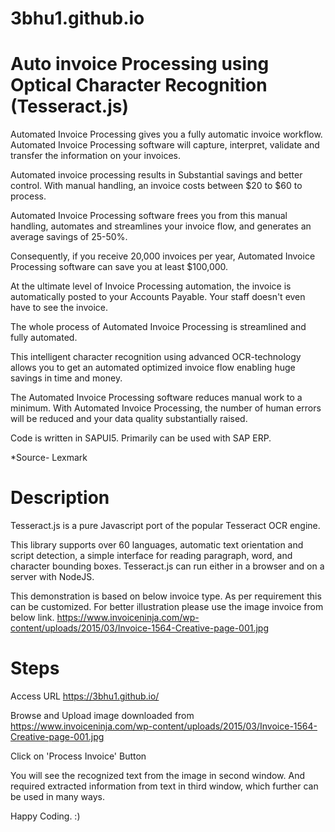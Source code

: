 # 3bhu1.github.io
# Auto invoice Processing using Optical Character Recognition (Tesseract.js)
Automated Invoice Processing gives you a fully automatic invoice workflow. Automated Invoice Processing software will capture, interpret, validate and transfer the information on your invoices.

Automated invoice processing results in Substantial savings and better control. With manual handling, an invoice costs between $20 to $60 to process.

Automated Invoice Processing software frees you from this manual handling, automates and streamlines your invoice flow, and generates an average savings of 25-50%.

Consequently, if you receive 20,000 invoices per year, Automated Invoice Processing software can save you at least $100,000.

At the ultimate level of Invoice Processing automation, the invoice is automatically posted to your Accounts Payable. Your staff doesn't even have to see the invoice.

The whole process of Automated Invoice Processing is streamlined and fully automated.

This intelligent character recognition using advanced OCR-technology allows you to get an automated optimized invoice flow enabling huge savings in time and money.

The Automated Invoice Processing software reduces manual work to a minimum. With Automated Invoice Processing, the number of human errors will be reduced and your data quality substantially raised.

Code is written in SAPUI5. Primarily can be used with SAP ERP.

*Source- Lexmark

# Description
Tesseract.js is a pure Javascript port of the popular Tesseract OCR engine.

This library supports over 60 languages, automatic text orientation and script detection, a simple interface for reading paragraph, word, and character bounding boxes. Tesseract.js can run either in a browser and on a server with NodeJS.

This demonstration is based on below invoice type. As per requirement this can be customized. For better illustration please use the image invoice from below link.
https://www.invoiceninja.com/wp-content/uploads/2015/03/Invoice-1564-Creative-page-001.jpg

# Steps

Access URL https://3bhu1.github.io/

Browse and Upload image downloaded from https://www.invoiceninja.com/wp-content/uploads/2015/03/Invoice-1564-Creative-page-001.jpg

Click on 'Process Invoice' Button

You will see the recognized text from the image in second window. And required extracted information from text in third window, which further can be used in many ways.

Happy Coding. :)
